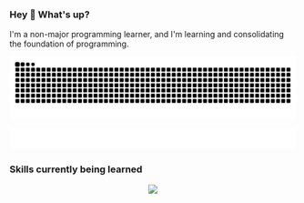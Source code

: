 ### Hey :wave: What's up?

I'm a non-major programming learner, and I'm learning and consolidating the foundation of programming.

![Snake animation](https://raw.githubusercontent.com/dirname/dirname/output/snake.svg)

![metrics](github-metrics.svg)

### Skills currently being learned

<p align="center">
  <a href="https://skillicons.dev">
    <img src="https://skillicons.dev/icons?i=linux,rust,go,typescript,cpp,postgres,mysql,redis,mongo,docker,kubernetes,prometheus,grafana" />
  </a>
</p>

###

<!--START_SECTION:waka-->
<!--END_SECTION:waka-->